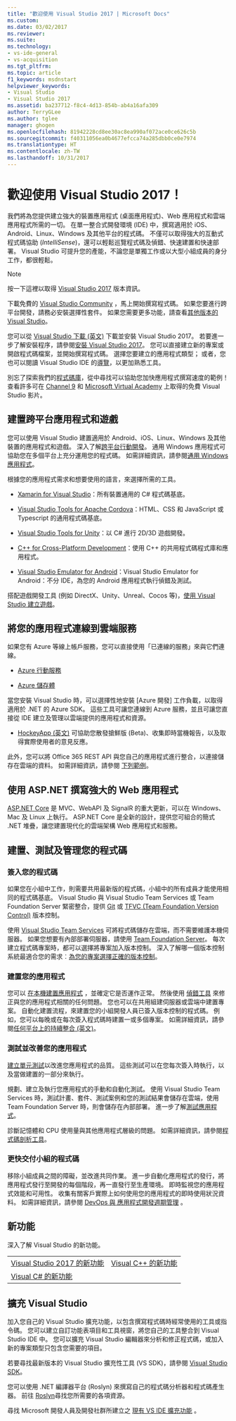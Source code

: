 ```yaml
---
title: "歡迎使用 Visual Studio 2017 | Microsoft Docs"
ms.custom: 
ms.date: 03/02/2017
ms.reviewer: 
ms.suite: 
ms.technology:
- vs-ide-general
- vs-acquisition
ms.tgt_pltfrm: 
ms.topic: article
f1_keywords: msdnstart
helpviewer_keywords:
- Visual Studio
- Visual Studio 2017
ms.assetid: ba237712-f8c4-4d13-854b-ab4a16afa309
author: TerryGLee
ms.author: tglee
manager: ghogen
ms.openlocfilehash: 81942228cd8ee30ac8ea990af072ace0ce626c5b
ms.sourcegitcommit: f40311056ea0b4677efcca74a285dbb0ce0e7974
ms.translationtype: HT
ms.contentlocale: zh-TW
ms.lasthandoff: 10/31/2017
---
```

# <a name="welcome-to-visual-studio-2017"></a>歡迎使用 Visual Studio 2017！
我們將為您提供建立強大的裝置應用程式 (桌面應用程式)、Web 應用程式和雲端應用程式所需的一切。 在單一整合式開發環境 (IDE) 中，撰寫適用於 iOS、Android、Linux、Windows 及其他平台的程式碼。 不僅可以取得強大的互動式程式碼協助 (*IntelliSense*)，還可以輕鬆巡覽程式碼及偵錯、快速建置和快速部署。 Visual Studio 可提升您的產能，不論您是單獨工作或以大型小組成員的身分工作，都很輕鬆。  

> [!NOTE]
>  按一下這裡以取得 [Visual Studio 2017](https://go.microsoft.com/fwlink/?linkid=834799) 版本資訊。    

 下載免費的 [Visual Studio Community](http://go.microsoft.com/fwlink/?LinkId=517106) ，馬上開始撰寫程式碼。 如果您要進行跨平台開發，請務必安裝選擇性套件。 如果您需要更多功能，請查看[其他版本的 Visual Studio](http://www.visualstudio.com)。

 您可以從 [Visual Studio 下載 (英文)](http://www.visualstudio.com/downloads/download-visual-studio-vs.aspx) 下載並安裝 Visual Studio 2017。 若要進一步了解安裝程序，請參閱[安裝 Visual Studio 2017](https://go.microsoft.com/fwlink/?linkid=833223)。 您可以直接建立新的專案或開啟程式碼檔案，並開始撰寫程式碼。 選擇您要建立的應用程式類型； 或者，您也可以閱讀 Visual Studio IDE 的[導覽](https://go.microsoft.com/fwlink/?linkid=833058)，以更加熟悉工具。

 別忘了探索我們的[程式碼庫](https://code.msdn.microsoft.com/)，從中尋找可以協助您加快應用程式撰寫速度的範例！ 查看許多可在 [Channel 9](https://channel9.msdn.com/VisualStudio) 和 [Microsoft Virtual Academy](https://mva.microsoft.com/product-training/visual-studio-courses#!jobf=Developer&lang=1033) 上取得的免費 Visual Studio 影片。

## <a name="build-cross-platform-apps-and-games"></a>建置跨平台應用程式和遊戲  
 您可以使用 Visual Studio 建置適用於 Android、iOS、Linux、Windows 及其他裝置的應用程式和遊戲。 深入了解[跨平台行動開發](cross-platform/cross-platform-mobile-development-in-visual-studio.md)。  通用 Windows 應用程式可協助您在多個平台上充分運用您的程式碼。 如需詳細資訊，請參閱[通用 Windows 應用程式](https://dev.windows.com/en-us/windows-apps)。

 根據您的應用程式需求和想要使用的語言，來選擇所需的工具。  

- [Xamarin for Visual Studio](cross-platform/build-apps-with-native-ui-using-xamarin-in-visual-studio.md)：所有裝置通用的 C# 程式碼基底。

- [Visual Studio Tools for Apache Cordova](cross-platform/visual-studio-tools-for-apache-cordova.md)：HTML、CSS 和 JavaScript 或 Typescript 的通用程式碼基底。

- [Visual Studio Tools for Unity](cross-platform/visual-studio-tools-for-unity.md)：以 C# 進行 2D/3D 遊戲開發。

- [C++ for Cross-Platform Development](cross-platform/visual-cpp-for-cross-platform-mobile-development.md)：使用 C++ 的共用程式碼程式庫和應用程式。

- [Visual Studio Emulator for Android](cross-platform/visual-studio-emulator-for-android.md)：Visual Studio Emulator for Android：不分 IDE，為您的 Android 應用程式執行偵錯及測試。

搭配遊戲開發工具 (例如 DirectX、Unity、Unreal、Cocos 等)，[使用 Visual Studio 建立遊戲](https://www.visualstudio.com/vs/game-development/)。

## <a name="connect-your-apps-to-cloud-services"></a>將您的應用程式連線到雲端服務  
 如果您有 Azure 等線上帳戶服務，您可以直接使用「已連線的服務」來與它們連線。

- [Azure 行動服務](http://azure.microsoft.com/documentation/services/mobile-services/)  

- [Azure 儲存體](http://azure.microsoft.com/documentation/services/storage/)  

當您安裝 Visual Studio 時，可以選擇性地安裝 [Azure 開發] 工作負載，以取得適用於 .NET 的 Azure SDK。 這些工具可讓您連線到 Azure 服務，並且可讓您直接從 IDE 建立及管理以雲端提供的應用程式和資源。

- [HockeyApp (英文)](https://www.visualstudio.com/hockey-app/) 可協助您散發搶鮮版 (Beta)、收集即時當機報告，以及取得實際使用者的意見反應。

此外，您可以將 Office 365 REST API 與您自己的應用程式進行整合，以連接儲存在雲端的資料。 如需詳細資訊，請參閱 [下列範例](https://github.com/OfficeDev/?utf8=%E2%9C%93&query=o365)。

## <a name="write-great-web-apps-with-aspnet"></a>使用 ASP.NET 撰寫強大的 Web 應用程式  
 [ASP.NET Core](http://www.asp.net/core/overview) 是 MVC、WebAPI 及 SignalR 的重大更新，可以在 Windows、Mac 及 Linux 上執行。  ASP.NET Core 是全新的設計，提供您可組合的簡式 .NET 堆疊，讓您建置現代化的雲端架構 Web 應用程式和服務。  

## <a name="build-test-and-manage-your-code"></a>建置、測試及管理您的程式碼  

### <a name="check-in-your-code"></a>簽入您的程式碼  
 如果您在小組中工作，則需要共用最新版的程式碼，小組中的所有成員才能使用相同的程式碼基底。 Visual Studio 與 Visual Studio Team Services 或 Team Foundation Server 緊密整合，提供 [Git](https://www.visualstudio.com/en-us/docs/git/overview) 或 [TFVC (Team Foundation Version Control)](https://www.visualstudio.com/en-us/docs/tfvc/overview) 版本控制。

 使用 [Visual Studio Team Services](https://www.visualstudio.com/team-services/) 可將程式碼儲存在雲端，而不需要維護本機伺服器。 如果您想要有內部部署伺服器，請使用 [Team Foundation Server](https://www.visualstudio.com/tfs/)。 每次建立程式碼專案時，都可以選擇將專案加入版本控制。 深入了解哪一個版本控制系統最適合您的需求︰[為您的專案選擇正確的版本控制](https://www.visualstudio.com/en-us/docs/tfvc/comparison-git-tfvc)。  

### <a name="build-your-app"></a>建置您的應用程式  
 您可以 [在本機建置應用程式](ide/compiling-and-building-in-visual-studio.md) ，並確定它是否運作正常。 然後使用 [偵錯工具](debugger/debugging-in-visual-studio.md) 來修正與您的應用程式相關的任何問題。 您也可以在共用組建伺服器或雲端中建置專案。 自動化建置流程，來建置您的小組開發人員已簽入版本控制的程式碼。 例如，您可以每晚或在每次簽入程式碼時建置一或多個專案。 如需詳細資訊，請參閱[任何平台上的持續整合 (英文)](https://www.visualstudio.com/en-us/docs/build/overview)。

### <a name="test-and-improve-your-app"></a>測試並改善您的應用程式  
[建立單元測試](test/unit-test-your-code.md)以改進您應用程式的品質。 這些測試可以在您每次簽入時執行，以及當做建置的一部分來執行。  

規劃、建立及執行您應用程式的手動和自動化測試。 使用 Visual Studio Team Services 時，測試計畫、套件、測試案例和您的測試結果會儲存在雲端，使用 Team Foundation Server 時，則會儲存在內部部署。 進一步了解[測試應用程式](test/improve-code-quality.md)。  

診斷記憶體和 CPU 使用量與其他應用程式層級的問題。 如需詳細資訊，請參閱[程式碼剖析工具](profiling/profiling-tools.md)。

### <a name="deliver-your-teams-code-faster"></a>更快交付小組的程式碼  
 移除小組成員之間的障礙，並改進共同作業。 進一步自動化應用程式的發行，將應用程式發行至開發的每個階段，再一直發行至生產環境。 即時監視您的應用程式效能和可用性。 收集有關客戶實際上如何使用您的應用程式的即時使用狀況資料。 如需詳細資訊，請參閱 [DevOps 與 應用程式開發週期管理](https://www.visualstudio.com/en-us/docs/vsts-tfs-overview) 。  

## <a name="whats-new"></a>新功能  
深入了解 Visual Studio 的新功能。

|||  
|-|-|  
|[Visual Studio 2017 的新功能](ide/whats-new-in-visual-studio.md)|[Visual C++ 的新功能](/cpp/top/what-s-new-for-visual-cpp-in-visual-studio)
|[Visual C# 的新功能](/dotnet/csharp/csharp-7)|


## <a name="extend-visual-studio"></a>擴充 Visual Studio  
加入您自己的 Visual Studio 擴充功能，以包含撰寫程式碼時經常使用的工具或指令碼。 您可以建立自訂功能表項目和工具視窗，將您自己的工具整合到 Visual Studio IDE 中。 您可以擴充 Visual Studio 編輯器來分析和修正程式碼，或加入新的專案類型只包含您需要的項目。  

若要尋找最新版本的 Visual Studio 擴充性工具 (VS SDK)，請參閱 [Visual Studio SDK](extensibility/visual-studio-sdk.md)。  

您可以使用 .NET 編譯器平台 (Roslyn) 來撰寫自己的程式碼分析器和程式碼產生器。 前往 [Roslyn](https://github.com/dotnet/Roslyn)尋找您所需要的各項資源。  

尋找 Microsoft 開發人員及開發社群所建立之 [現有 VS IDE 擴充功能](https://visualstudiogallery.msdn.microsoft.com/) 。  
